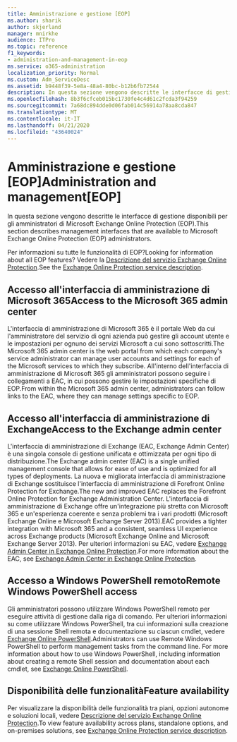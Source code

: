```yaml
---
title: Amministrazione e gestione [EOP]
ms.author: sharik
author: skjerland
manager: mnirkhe
audience: ITPro
ms.topic: reference
f1_keywords:
- administration-and-management-in-eop
ms.service: o365-administration
localization_priority: Normal
ms.custom: Adm_ServiceDesc
ms.assetid: b9448f39-5e8a-48a4-80bc-b12b6fb72544
description: In questa sezione vengono descritte le interfacce di gestione disponibili per gli amministratori di Microsoft Exchange Online Protection (EOP).
ms.openlocfilehash: 8b3f6cfceb015bc1730fe4c4d61c2fcda3f94259
ms.sourcegitcommit: 7a68dc894dde0d06fab014c56914a78aa8cda847
ms.translationtype: MT
ms.contentlocale: it-IT
ms.lasthandoff: 04/21/2020
ms.locfileid: "43640024"
---
```

# <a name="administration-and-managementeop"></a><span data-ttu-id="aaf86-103">Amministrazione e gestione [EOP]</span><span class="sxs-lookup"><span data-stu-id="aaf86-103">Administration and management[EOP]</span></span>

<span data-ttu-id="aaf86-104">In questa sezione vengono descritte le interfacce di gestione disponibili per gli amministratori di Microsoft Exchange Online Protection (EOP).</span><span class="sxs-lookup"><span data-stu-id="aaf86-104">This section describes management interfaces that are available to Microsoft Exchange Online Protection (EOP) administrators.</span></span>
  
<span data-ttu-id="aaf86-105">Per informazioni su tutte le funzionalità di EOP?</span><span class="sxs-lookup"><span data-stu-id="aaf86-105">Looking for information about all EOP features?</span></span> <span data-ttu-id="aaf86-106">Vedere la [Descrizione del servizio Exchange Online Protection](exchange-online-protection-service-description.md).</span><span class="sxs-lookup"><span data-stu-id="aaf86-106">See the [Exchange Online Protection service description](exchange-online-protection-service-description.md).</span></span>
  
## <a name="access-to-the-microsoft-365-admin-center"></a><span data-ttu-id="aaf86-107">Accesso all'interfaccia di amministrazione di Microsoft 365</span><span class="sxs-lookup"><span data-stu-id="aaf86-107">Access to the Microsoft 365 admin center</span></span>

<span data-ttu-id="aaf86-108">L'interfaccia di amministrazione di Microsoft 365 è il portale Web da cui l'amministratore del servizio di ogni azienda può gestire gli account utente e le impostazioni per ognuno dei servizi Microsoft a cui sono sottoscritti.</span><span class="sxs-lookup"><span data-stu-id="aaf86-108">The Microsoft 365 admin center is the web portal from which each company's service administrator can manage user accounts and settings for each of the Microsoft services to which they subscribe.</span></span> <span data-ttu-id="aaf86-109">All'interno dell'interfaccia di amministrazione di Microsoft 365 gli amministratori possono seguire i collegamenti a EAC, in cui possono gestire le impostazioni specifiche di EOP.</span><span class="sxs-lookup"><span data-stu-id="aaf86-109">From within the Microsoft 365 admin center, administrators can follow links to the EAC, where they can manage settings specific to EOP.</span></span>
  
## <a name="access-to-the-exchange-admin-center"></a><span data-ttu-id="aaf86-110">Accesso all'interfaccia di amministrazione di Exchange</span><span class="sxs-lookup"><span data-stu-id="aaf86-110">Access to the Exchange admin center</span></span>

<span data-ttu-id="aaf86-111">L'interfaccia di amministrazione di Exchange (EAC, Exchange Admin Center) è una singola console di gestione unificata e ottimizzata per ogni tipo di distribuzione.</span><span class="sxs-lookup"><span data-stu-id="aaf86-111">The Exchange admin center (EAC) is a single unified management console that allows for ease of use and is optimized for all types of deployments.</span></span> <span data-ttu-id="aaf86-112">La nuova e migliorata interfaccia di amministrazione di Exchange sostituisce l'interfaccia di amministrazione di Forefront Online Protection for Exchange.</span><span class="sxs-lookup"><span data-stu-id="aaf86-112">The new and improved EAC replaces the Forefront Online Protection for Exchange Administration Center.</span></span> <span data-ttu-id="aaf86-113">L'interfaccia di amministrazione di Exchange offre un'integrazione più stretta con Microsoft 365 e un'esperienza coerente e senza problemi tra i vari prodotti (Microsoft Exchange Online e Microsoft Exchange Server 2013).</span><span class="sxs-lookup"><span data-stu-id="aaf86-113">EAC provides a tighter integration with Microsoft 365 and a consistent, seamless UI experience across Exchange products (Microsoft Exchange Online and Microsoft Exchange Server 2013).</span></span> <span data-ttu-id="aaf86-114">Per ulteriori informazioni su EAC, vedere [Exchange Admin Center in Exchange Online Protection](https://go.microsoft.com/fwlink/p/?LinkId=282381).</span><span class="sxs-lookup"><span data-stu-id="aaf86-114">For more information about the EAC, see [Exchange Admin Center in Exchange Online Protection](https://go.microsoft.com/fwlink/p/?LinkId=282381).</span></span>
  
## <a name="remote-windows-powershell-access"></a><span data-ttu-id="aaf86-115">Accesso a Windows PowerShell remoto</span><span class="sxs-lookup"><span data-stu-id="aaf86-115">Remote Windows PowerShell access</span></span>

 <span data-ttu-id="aaf86-p104">Gli amministratori possono utilizzare Windows PowerShell remoto per eseguire attività di gestione dalla riga di comando. Per ulteriori informazioni su come utilizzare Windows PowerShell, tra cui informazioni sulla creazione di una sessione Shell remota e documentazione su ciascun cmdlet, vedere [Exchange Online PowerShell](https://go.microsoft.com/fwlink/p/?LinkId=282266).</span><span class="sxs-lookup"><span data-stu-id="aaf86-p104">Administrators can use Remote Windows PowerShell to perform management tasks from the command line. For more information about how to use Windows PowerShell, including information about creating a remote Shell session and documentation about each cmdlet, see [Exchange Online PowerShell](https://go.microsoft.com/fwlink/p/?LinkId=282266).</span></span>
  
## <a name="feature-availability"></a><span data-ttu-id="aaf86-118">Disponibilità delle funzionalità</span><span class="sxs-lookup"><span data-stu-id="aaf86-118">Feature availability</span></span>

<span data-ttu-id="aaf86-119">Per visualizzare la disponibilità delle funzionalità tra piani, opzioni autonome e soluzioni locali, vedere [Descrizione del servizio Exchange Online Protection](exchange-online-protection-service-description.md).</span><span class="sxs-lookup"><span data-stu-id="aaf86-119">To view feature availability across plans, standalone options, and on-premises solutions, see [Exchange Online Protection service description](exchange-online-protection-service-description.md).</span></span>
  